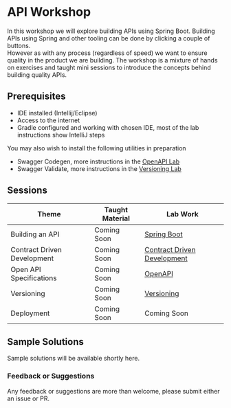 # API Workshop

In this workshop we will explore building APIs using Spring Boot.
Building APIs using Spring and other tooling can be done by clicking a couple of buttons.  
However as with any process (regardless of speed) we want to ensure quality in the product we are building.
The workshop is a mixture of hands on exercises and taught mini sessions to introduce the concepts behind building quality APIs.

## Prerequisites 

* IDE installed (Intellij/Eclipse) 
* Access to the internet 
* Gradle configured and working with chosen IDE, most of the lab instructions show IntelliJ steps

You may also wish to install the following utilities in preparation

* Swagger Codegen, more instructions in the [OpenAPI Lab](/03-open-api) 
* Swagger Validate, more instructions in the [Versioning Lab](/04-versioning)

## Sessions

| Theme                         | Taught Material |  Lab Work                                    |
|-------------------------------|-----------------|--------------------------------------------- |
| Building an API               | Coming Soon     | [Spring Boot](/01-spring-boot/README.md)     |
| Contract Driven Development   | Coming Soon     | [Contract Driven Development](/02-contracts) |
| Open API Specifications       | Coming Soon     | [OpenAPI](/03-open-api)                      | 
| Versioning                    | Coming Soon     | [Versioning](/04-versioning)                 | 
| Deployment                    | Coming Soon     | Coming Soon                                  |

## Sample Solutions

Sample solutions will be available shortly here. 

### Feedback or Suggestions

Any feedback or suggestions are more than welcome, please submit either an issue or PR. 